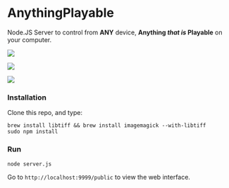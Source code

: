 # AnythingPlayable

Node.JS Server to control from **ANY** device, **Anything *that is* Playable**  on your computer.

![](http://cl.ly/image/3z1v3P2q0z2v/Image%202014-10-12%20at%2012.17.23%20PM.png)

![](http://cl.ly/image/1Y353k1p251J/Screen-Shot-2014-10-12-at-12.25.09_ipadmini_black_portrait.jpg)

![](http://cl.ly/image/293j2e273K12/Image-2014-10-12-at-12.20.22-PM_iphone5c_yellow_portrait.jpg)

### Installation

Clone this repo, and type:

```
brew install libtiff && brew install imagemagick --with-libtiff
sudo npm install
```

### Run

```
node server.js
```

Go to `http://localhost:9999/public` to view the web interface.